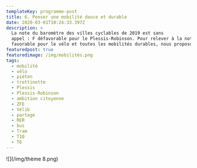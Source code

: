 ```yaml
---
templateKey: programme-post
title: 6. Penser une mobilité douce et durable
date: 2020-03-01T10:24:33.397Z
description: >
  La note du baromètre des villes cyclables de 2019 est sans                  
  appel : F défavorable pour le Plessis-Robinson. Pour relever à la note B
  favorable pour le vélo et toutes les mobilités durables, nous proposons :
featuredpost: true
featuredimage: /img/mobilités.png
tags:
  - mobilité
  - vélo
  - piéton
  - trottinette
  - Plessis
  - Plessis-Robinson
  - ambition citoyenne
  - ZFE
  - Vélib
  - partage
  - RER
  - bus
  - Tram
  - T10
  - T6
---
```

![](/img/thème 8.png)
